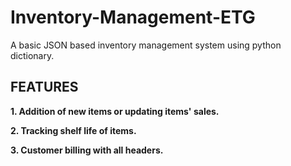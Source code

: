 # Inventory-Management-ETG
A basic JSON based inventory management system using python dictionary.

## FEATURES
**1. Addition of new items or updating items' sales.**

**2. Tracking shelf life of items.**

**3. Customer billing with all headers.**
